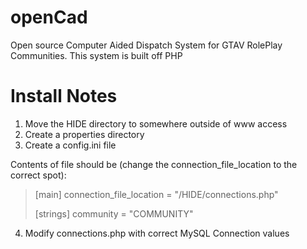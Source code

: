 # openCad
Open source Computer Aided Dispatch System for GTAV RolePlay Communities. This system is built off PHP

# Install Notes
1. Move the HIDE directory to somewhere outside of www access
2. Create a properties directory
3. Create a config.ini file

Contents of file should be (change the connection_file_location to the correct spot):

>[main]
>connection_file_location = "/HIDE/connections.php"
>
>[strings]
>community = "COMMUNITY"

4. Modify connections.php with correct MySQL Connection values
